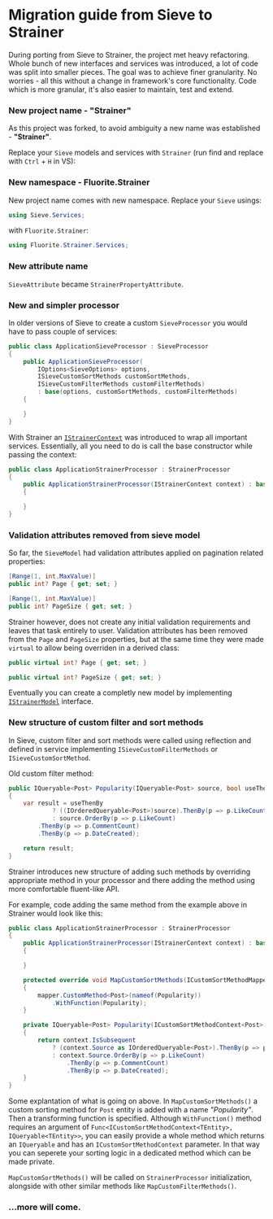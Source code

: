 # Migration guide from Sieve to Strainer

During porting from Sieve to Strainer, the project met heavy refactoring. Whole bunch of new interfaces and services was introduced, a lot of code was split into smaller pieces. The goal was to achieve finer granularity. No worries - all this without a change in framework's core functionality. Code which is more granular, it's also easier to maintain, test and extend.

### New project name - "Strainer"

As this project was forked, to avoid ambiguity a new name was established - **"Strainer"**.

Replace your `Sieve` models and services with `Strainer` (run find and replace with `Ctrl` + `H` in VS):

### New namespace - Fluorite.Strainer

New project name comes with new namespace. Replace your `Sieve` usings:

```cs
using Sieve.Services;
```

with `Fluorite.Strainer`:

```cs
using Fluorite.Strainer.Services;
```

### New attribute name

`SieveAttribute` became `StrainerPropertyAttribute`.

### New and simpler processor

In older versions of Sieve to create a custom `SieveProcessor` you would have to pass couple of services:

```cs
public class ApplicationSieveProcessor : SieveProcessor
{
    public ApplicationSieveProcessor(
        IOptions<SieveOptions> options, 
        ISieveCustomSortMethods customSortMethods, 
        ISieveCustomFilterMethods customFilterMethods) 
        : base(options, customSortMethods, customFilterMethods)
    {

    }
}
```

With Strainer an [`IStrainerContext`](https://gitlab.com/fluorite/strainer/blob/master/src/Strainer/Services/IStrainerContext.cs) was introduced to wrap all important services. Essentially, all you need to do is call the base constructor while passing the context:

```cs
public class ApplicationStrainerProcessor : StrainerProcessor
{
    public ApplicationStrainerProcessor(IStrainerContext context) : base(context)
    {

    }
}
```

### Validation attributes removed from sieve model

So far, the `SieveModel` had validation attributes applied on pagination related properties:

```cs
[Range(1, int.MaxValue)]
public int? Page { get; set; }

[Range(1, int.MaxValue)]
public int? PageSize { get; set; }
```

Strainer however, does not create any initial validation requirements and leaves that task entirely to user. Validation attributes has been removed from the `Page` and `PageSize` properties, but at the same time they were made `virtual` to allow being overriden in a derived class:

```cs
public virtual int? Page { get; set; }

public virtual int? PageSize { get; set; }
```

 Eventually you can create a completly new model by implementing [`IStrainerModel`](https://gitlab.com/fluorite/strainer/blob/master/src/Strainer/Models/IStrainerModel.cs) interface.

### New structure of custom filter and sort methods

In Sieve, custom filter and sort methods were called using reflection and defined in service implementing `ISieveCustomFilterMethods` or `ISieveCustomSortMethod`.

Old custom filter method:

```cs
public IQueryable<Post> Popularity(IQueryable<Post> source, bool useThenBy, bool desc)
{
    var result = useThenBy
            ? ((IOrderedQueryable<Post>)source).ThenBy(p => p.LikeCount)
            : source.OrderBy(p => p.LikeCount)
        .ThenBy(p => p.CommentCount)
        .ThenBy(p => p.DateCreated);

    return result;
}
```

Strainer introduces new structure of adding such methods by overriding appropriate method in your processor and there adding the method using more comfortable fluent-like API.

For example, code adding the same method from the example above in Strainer would look like this:

```cs
public class ApplicationStrainerProcessor : StrainerProcessor
{
    public ApplicationStrainerProcessor(IStrainerContext context) : base(context)
    {

    }

    protected override void MapCustomSortMethods(ICustomSortMethodMapper mapper)
    {
        mapper.CustomMethod<Post>(nameof(Popularity))
            .WithFunction(Popularity);
    }

    private IQueryable<Post> Popularity(ICustomSortMethodContext<Post> context)
    {
        return context.IsSubsequent
            ? (context.Source as IOrderedQueryable<Post>).ThenBy(p => p.LikeCount)
            : context.Source.OrderBy(p => p.LikeCount)
                .ThenBy(p => p.CommentCount)
                .ThenBy(p => p.DateCreated);
    }
}
```

Some explantation of what is going on above. In `MapCustomSortMethods()` a custom sorting method for `Post` entity is added with a name _"Popularity"_. Then a transforming function is specified. Although `WithFunction()` method requires an argument of `Func<ICustomSortMethodContext<TEntity>, IQueryable<TEntity>>`, you can easily provide a whole method which returns an `IQueryable` and has an `ICustomSortMethodContext` parameter. In that way you can seperete your sorting logic in a dedicated method which can be made private.

`MapCustomSortMethods()` will be called on `StrainerProcessor` initialization, alongside with other similar methods like `MapCustomFilterMethods()`.

### ...more will come.
